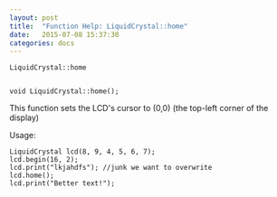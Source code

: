 ```yaml
---
layout: post
title:  "Function Help: LiquidCrystal::home"
date:   2015-07-08 15:37:30
categories: docs
---
```


	LiquidCrystal::home


	void LiquidCrystal::home();

This function sets the LCD's cursor to (0,0) (the top-left corner of the display)

Usage:

	LiquidCrystal lcd(8, 9, 4, 5, 6, 7);
	lcd.begin(16, 2);
	lcd.print("lkjahdfs"); //junk we want to overwrite
	lcd.home();
	lcd.print("Better text!");


